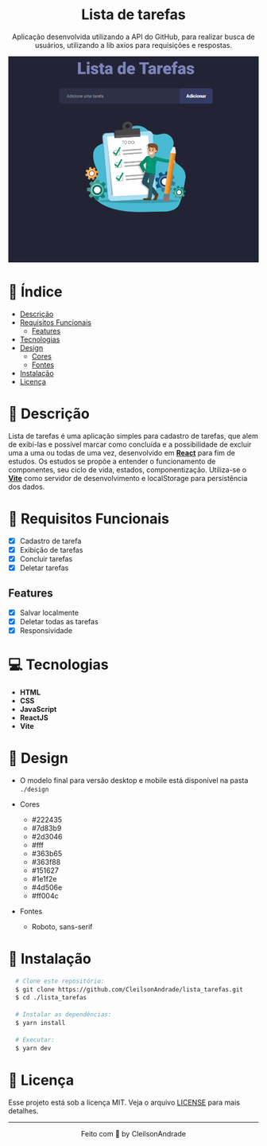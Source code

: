 <div align="center">
  <h1>Lista de tarefas</h1>
  <p>Aplicação desenvolvida utilizando a API do GitHub, para realizar busca de usuários, utilizando a lib axios para requisições e respostas.</p>
  <img src="./design/desktop.png" alt="Logo" width="800">
</div>

# 📒 Índice
* [Descrição](#descrição)
* [Requisitos Funcionais](#requisitos)
  * [Features](#features)
* [Tecnologias](#tecnologias)
* [Design](#design)
  * [Cores](#cores)
  * [Fontes](#fontes)
* [Instalação](#instalação)
* [Licença](#licença)

# 📃 <span id="descrição">Descrição</span>
Lista de tarefas é uma aplicação simples para cadastro de tarefas, que alem de exibi-las e possível marcar como concluída e a possibilidade de excluir uma a uma ou todas de uma vez, desenvolvido em [**React**](https://react.dev/) para fim de estudos. Os estudos se propõe a entender o funcionamento de componentes, seu ciclo de vida, estados, componentização. Utiliza-se o [**Vite**](https://vitejs.dev/) como servidor de desenvolvimento e localStorage para persistência dos dados.

# 📌 <span id="requisitos">Requisitos Funcionais</span>
- [x] Cadastro de tarefa<br>
- [x] Exibição de tarefas<br>
- [x] Concluir tarefas<br>
- [x] Deletar tarefas<br>

## Features
- [x] Salvar localmente<br>
- [x] Deletar todas as tarefas<br>
- [x] Responsividade<br>

# 💻 <span id="tecnologias">Tecnologias</span>
- **HTML**
- **CSS**
- **JavaScript**
- **ReactJS**
- **Vite**

# 🎨 <span id="design">Design</span>
- O modelo final para versão desktop e mobile está disponível na pasta `./design`

- <span id="cores">Cores<br></span>
  * #222435<br>
  * #7d83b9<br>
  * #2d3046<br>
  * #fff<br>
  * #363b65<br>
  * #363f88<br>
  * #151627<br>
  * #1e1f2e<br>
  * #4d506e<br>
  * #ff004c<br>

- <span id="fontes">Fontes<br></span>
  * Roboto, sans-serif

# 🚀 <span id="instalação">Instalação</span>
```bash
  # Clone este repositório:
  $ git clone https://github.com/CleilsonAndrade/lista_tarefas.git
  $ cd ./lista_tarefas

  # Instalar as dependências:
  $ yarn install

  # Executar:
  $ yarn dev
```

# 📝 <span id="licença">Licença</span>
Esse projeto está sob a licença MIT. Veja o arquivo [LICENSE](LICENSE) para mais detalhes.

---

<p align="center">
  Feito com 💜 by CleilsonAndrade
</p>